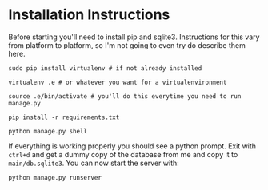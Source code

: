 # Installation Instructions

Before starting you'll need to install pip and sqlite3. Instructions for this vary from platform to platform, so I'm not going to even try do describe them here.

```
sudo pip install virtualenv # if not already installed

virtualenv .e # or whatever you want for a virtualenvironment

source .e/bin/activate # you'll do this everytime you need to run manage.py

pip install -r requirements.txt

python manage.py shell
```

If everything is working properly you should see a python prompt. Exit with `ctrl+d` and get a dummy copy of the database from me and copy it to `main/db.sqlite3`. You can now start the server with:

`python manage.py runserver`
